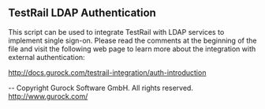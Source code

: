 TestRail LDAP Authentication
----------------------------

This script can be used to integrate TestRail with LDAP services to
implement single sign-on. Please read the comments at the beginning
of the file and visit the following web page to learn more about the
integration with external authentication:

http://docs.gurock.com/testrail-integration/auth-introduction

-- 
Copyright Gurock Software GmbH. All rights reserved.
http://www.gurock.com/
